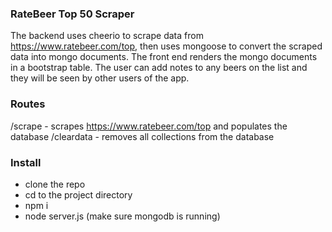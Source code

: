 
### RateBeer Top 50 Scraper

The backend uses cheerio to scrape data from https://www.ratebeer.com/top, then uses mongoose to convert the scraped data into mongo documents. The front end renders the mongo documents in a bootstrap table. The user can add notes to any beers on the list and they will be seen by other users of the app. 

### Routes

/scrape - scrapes https://www.ratebeer.com/top and populates the database
/cleardata - removes all collections from the database

### Install

  - clone the repo
  - cd to the project directory
  - npm i
  - node server.js
  (make sure mongodb is running)
  
  
